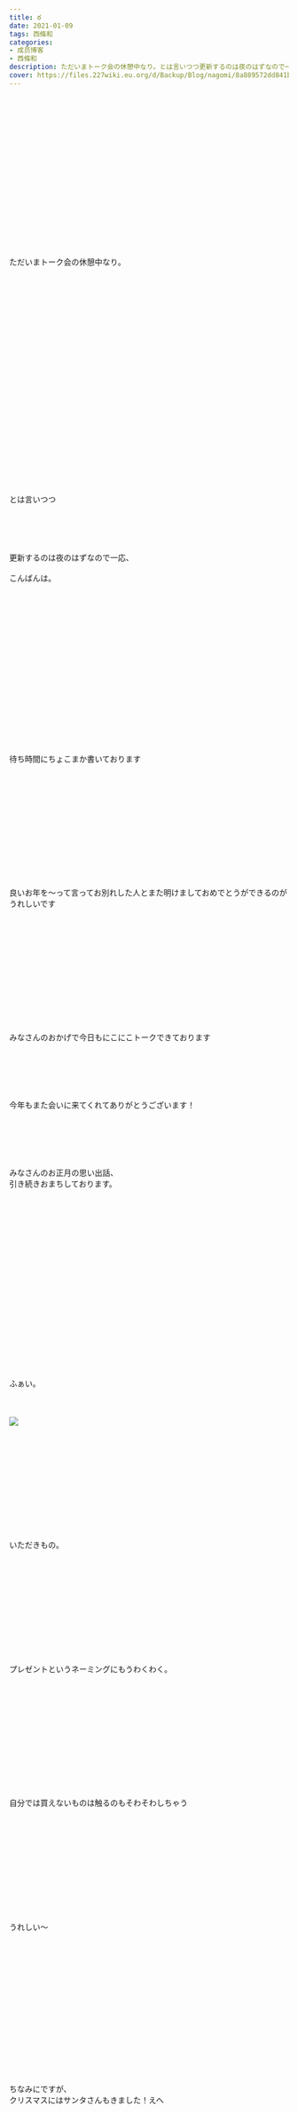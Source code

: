 ```yaml
---
title: ఠ
date: 2021-01-09
tags: 西條和
categories: 
- 成员博客
- 西條和
description: ただいまトーク会の休憩中なり。とは言いつつ更新するのは夜のはずなので一応、こんばんは。...
cover: https://files.227wiki.eu.org/d/Backup/Blog/nagomi/8a889572dd841bb35bd93a127e769.jpg 
---
```

<div class="blog_detail__main">
        ﻿<br/>
<br/>
<br/>
<br/>
<br/>
<br/>
<br/>
<br/>
<br/>
<br/>
<br/>
<br/>
<br/>
<br/>
<br/>
<br/>
<br/>
ただいまトーク会の休憩中なり。<br/>
<br/>
<br/>
<br/>
<br/>
<br/>
<br/>
<br/>
<br/>
<br/>
<br/>
<br/>
<br/>
<br/>
<br/>
<br/>
<br/>
<br/>
<br/>
<br/>
<br/>
<br/>
<br/>
<br/>
<br/>
とは言いつつ<br/>
<br/>
<br/>
<br/>
<br/>
<br/>
更新するのは夜のはずなので一応、<br/>
<br/>
こんばんは。<br/>
<br/>
<br/>
<br/>
<br/>
<br/>
<br/>
<br/>
<br/>
<br/>
<br/>
<br/>
<br/>
<br/>
<br/>
<br/>
<br/>
<br/>
<br/>
待ち時間にちょこまか書いております<br/>
<br/>
<br/>
<br/>
<br/>
<br/>
<br/>
<br/>
<br/>
<br/>
<br/>
<br/>
<br/>
<br/>
良いお年を〜って言ってお別れした人とまた明けましておめでとうができるのがうれしいです<br/>
<br/>
<br/>
<br/>
<br/>
<br/>
<br/>
<br/>
<br/>
<br/>
<br/>
<br/>
<br/>
<br/>
みなさんのおかげで今日もにこにこトークできております<br/>
<br/>
<br/>
<br/>
<br/>
<br/>
<br/>
今年もまた会いに来てくれてありがとうございます！<br/>
<br/>
<br/>
<br/>
<br/>
<br/>
<br/>
みなさんのお正月の思い出話、<br/>
引き続きおまちしております。<br/>
<br/>
<br/>
<br/>
<br/>
<br/>
<br/>
<br/>
<br/>
<br/>
<br/>
<br/>
<br/>
<br/>
<br/>
<br/>
<br/>
<br/>
<br/>
<br/>
<br/>
ふぁい。<br/>
<br/>
<br/>
<br/>
<img src="https://files.227wiki.eu.org/d/Backup/Blog/nagomi/8a889572dd841bb35bd93a127e769.jpg"><br/>
<br/>
<br/>
<br/>
<br/>
<br/>
<br/>
<br/>
<br/>
<br/>
<br/>
<br/>
<br/>
いただきもの。<br/>
<br/>
<br/>
<br/>
<br/>
<br/>
<br/>
<br/>
<br/>
<br/>
<br/>
<br/>
<br/>
プレゼントというネーミングにもうわくわく。<br/>
<br/>
<br/>
<br/>
<br/>
<br/>
<br/>
<br/>
<br/>
<br/>
<br/>
<br/>
<br/>
<br/>
自分では買えないものは触るのもそわそわしちゃう<br/>
<br/>
<br/>
<br/>
<br/>
<br/>
<br/>
<br/>
<br/>
<br/>
<br/>
<br/>
<br/>
うれしい〜<br/>
<br/>
<br/>
<br/>
<br/>
<br/>
<br/>
<br/>
<br/>
<br/>
<br/>
<br/>
<br/>
<br/>
<br/>
<br/>
<br/>
ちなみにですが、<br/>
クリスマスにはサンタさんもきました！えへ<br/>
<br/>
<br/>
<br/>
<br/>
<br/>
<br/>
<br/>
<br/>
<br/>
<br/>
<br/>
<br/>
<br/>
中身はシルバニアだったため、<br/>
もえちゃんへの一報も忘れずに。<br/>
<br/>
<br/>
<br/>
<br/>
<br/>
<br/>
<br/>
<br/>
<br/>
<br/>
<br/>
<br/>
<br/>
<br/>
<br/>
<br/>
<br/>
<br/>
<br/>
<br/>
<br/>
<br/>
<br/>
<br/>
<br/>
<br/>
<br/>
<br/>
<br/>
えいや<br/>
<br/>
<br/>
<img src="https://files.227wiki.eu.org/d/Backup/Blog/nagomi/8a889572dd841bb35bd93a127e769-01.jpg"><br/>
<br/>
<br/>
<br/>
<br/>
今日の任務。<br/>
<br/>
<br/>
<br/>
<br/>
<br/>
今晩から検算中なるものが放送されます<br/>
<br/>
<br/>
<br/>
<br/>
<br/>
<br/>
<br/>
<br/>
<br/>
<br/>
<br/>
<br/>
<br/>
<br/>
<br/>
なんと言いますか、えっと、<br/>
<br/>
<br/>
<br/>
<br/>
<br/>
くるんとなんともしっかりひっくり返りまして、<br/>
三四郎さんがキャラクターに。<br/>
<br/>
<br/>
<br/>
<br/>
そして私たちがそのまんま出演しちゃいます<br/>
<br/>
<br/>
<br/>
<br/>
<br/>
<br/>
<br/>
<br/>
<br/>
<br/>
<br/>
<br/>
<br/>
<br/>
<br/>
<br/>
<br/>
<br/>
正直抵抗ありまくりですが、<br/>
一応逃げずにちゃんと座ってはいるはずです…<br/>
<br/>
<br/>
<br/>
<br/>
<br/>
<br/>
<br/>
<br/>
<br/>
<br/>
<br/>
なるべくおりこうにしてたつもりですが顔に力がない時があったらごめんなさい…<br/>
<br/>
<br/>
<br/>
<br/>
<br/>
<br/>
<br/>
<br/>
<br/>
<br/>
<br/>
<br/>
みんなの自己紹介自体は私も初めてみる一面が多々あったので、そこはおたのしみにっ<br/>
<br/>
<br/>
<br/>
<br/>
<br/>
<br/>
<br/>
<br/>
<br/>
<br/>
<br/>
<br/>
<br/>
<br/>
<br/>
<br/>
<br/>
<br/>
すんと。<br/>
<br/>
<br/>
<br/>
<br/>
<br/>
<br/>
<br/>
<br/>
<br/>
<br/>
<br/>
<br/>
おしまい。
<!--twitter-->

<!--//twitter-->
</img></img></div>
